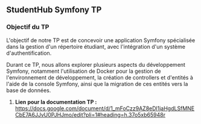 ## StudentHub Symfony TP

### Objectif du TP

L'objectif de notre TP est de concevoir une application Symfony spécialisée dans la gestion d'un répertoire étudiant, avec l'intégration d'un système d'authentification.

 Durant ce TP, nous allons explorer plusieurs aspects du développement Symfony, notamment l'utilisation de Docker pour la gestion de l'environnement de développement, la création de controllers et d'entités à l'aide de la console Symfony, ainsi que la migration de ces entités vers la base de données.

1. **Lien pour la documentation TP :**
https://docs.google.com/document/d/1_mFoCzz9AZ8eDl1jaHgdLSfMNECbE7A6JJvU0PJHJmo/edit?pli=1#heading=h.37o5xb65948r
